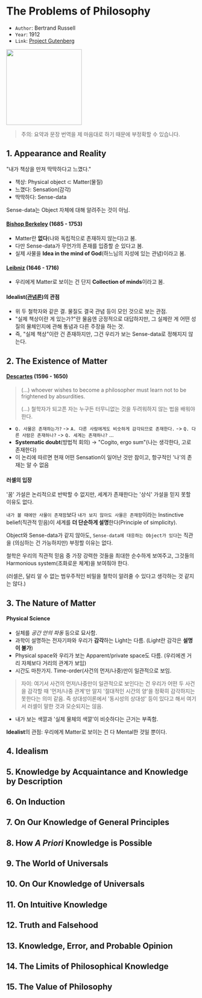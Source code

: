 # The Problems of Philosophy

- `Author`: Bertrand Russell
- `Year`: 1912
- `Link`: [Project Gutenberg](https://www.gutenberg.org/files/5827/5827-h/5827-h.htm)

<img src="https://upload.wikimedia.org/wikipedia/en/c/c7/The_Problems_of_Philosophy%2C_1912_title_page.JPG" width="200">

> 주의: 요약과 문장 번역을 제 마음대로 하기 때문에 부정확할 수 있습니다.

## 1. Appearance and Reality

"내가 책상을 만져 딱딱하다고 느꼈다."

- 책상: Physical object ⊂ Matter(물질)
- 느꼈다: Sensation(감각)
- 딱딱하다: Sense-data

Sense-data는 Object 자체에 대해 알려주는 것이 아님.

#### [Bishop Berkeley](https://en.wikipedia.org/wiki/George_Berkeley) (1685 - 1753)

- Matter란 **없다**(나와 독립적으로 존재하지 않는다)고 봄.
- 다만 Sense-data가 무언가의 존재를 입증할 순 있다고 봄.
- 실제 사물을 **Idea in the mind of God**(하느님의 지성에 있는 관념)이라고 봄.

#### [Leibniz](https://en.wikipedia.org/wiki/Gottfried_Wilhelm_Leibniz) (1646 - 1716)

- 우리에게 Matter로 보이는 건 단지 **Collection of minds**이라고 봄.

#### Idealist([관념론](https://ko.wikipedia.org/wiki/%EA%B4%80%EB%85%90%EB%A1%A0))의 관점

- 위 두 철학자와 같은 결. 물질도 결국 관념 등이 모인 것으로 보는 관점.
- "실제 책상이란 게 있는가?"란 물음엔 긍정적으로 대답하지만, 그 실제란 게 어떤 성질의 물체인지에 관해 통념과 다른 주장을 하는 것.
- 즉, "실제 책상"이란 건 존재하지만, 그건 우리가 보는 Sense-data로 정해지지 않는다.


## 2. The Existence of Matter

#### [Descartes](https://en.wikipedia.org/wiki/Ren%C3%A9_Descartes) (1596 - 1650)

> (...) whoever wishes to become a philosopher must learn not to be frightened by absurdities.
>
> (...) 철학자가 되고픈 자는 누구든 터무니없는 것을 두려워하지 않는 법을 배워야 한다.

- `Q. 사물은 존재하는가?` -> `A. 다른 사람에게도 비슷하게 감각되므로 존재한다.` -> `Q. 다른 사람은 존재하나?` -> `Q. 세계는 존재하나?` ...
- **Systematic doubt**(방법적 회의) -> "Cogito, ergo sum"(나는 생각한다, 고로 존재한다)
- 이 논리에 따르면 현재 어떤 Sensation이 일어난 것만 참이고, 항구적인 '나'의 존재는 알 수 없음

#### 러셀의 입장

'꿈' 가설은 논리적으로 반박할 수 없지만, 세계가 존재한다는 '상식' 가설을 믿지 못할 이유도 없다.

`내가 볼 때에만 사물이 존재함`보다 `내가 보지 않아도 사물은 존재함`이라는 Instinctive belief(직관적 믿음)이 세계를 **더 단순하게 설명**한다(Principle of simplicity).

Object와 Sense-data가 같지 않아도, `Sense-data에 대응하는 Object가 있다`는 직관을 (의심하는 건 가능하지만) 부정할 이유는 없다.

철학은 우리의 직관적 믿음 중 가장 강력한 것들을 최대한 순수하게 보여주고, 그것들의 Harmonious system(조화로운 체계)을 보여줘야 한다.

(러셀은, 달리 알 수 없는 범우주적인 비밀을 철학이 알려줄 수 있다고 생각하는 것 같지는 않다.)

## 3. The Nature of Matter

#### Physical Science

- 실체를 *공간 안의 파동* 등으로 묘사함.
- 과학이 설명하는 전자기파와 우리가 **감각**하는 Light는 다름. (Light란 감각은 **설명이 불가**)
- Physical space와 우리가 보는 Apparent/private space도 다름. (우리에겐 거리 자체보다 거리의 관계가 보임)
- 시간도 마찬가지. Time-order(사건의 먼저/나중)만이 일관적으로 보임.

> 자이: 여기서 사건의 먼저/나중만이 일관적으로 보인다는 건 우리가 어떤 두 사건을 감각할 때 '먼저/나중 관계'만 알지 '절대적인 시간의 양'을 정확히 감각하지는 못한다는 의미 같음. 즉 상대성이론에서 '동시성의 상대성' 등이 있다고 해서 여기서 러셀이 말한 것과 모순되지는 않음.

- 내가 보는 색깔과 '실제 물체의 색깔'이 비슷하다는 근거는 부족함.

**Idealist**의 관점: 우리에게 Matter로 보이는 건 다 Mental한 것일 뿐이다.

## 4. Idealism

## 5. Knowledge by Acquaintance and Knowledge by Description

## 6. On Induction

## 7. On Our Knowledge of General Principles

## 8. How _A Priori_ Knowledge is Possible

## 9. The World of Universals

## 10. On Our Knowledge of Universals

## 11. On Intuitive Knowledge

## 12. Truth and Falsehood

## 13. Knowledge, Error, and Probable Opinion

## 14. The Limits of Philosophical Knowledge

## 15. The Value of Philosophy
